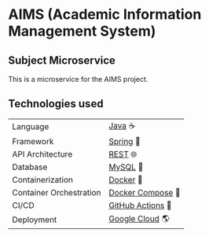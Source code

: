 # AIMS (Academic Information Management System)

## Subject Microservice

This is a microservice for the AIMS project.

## Technologies used

|                         |                                                                          |
| ----------------------- | ------------------------------------------------------------------------ |
| Language                | [Java](https://www.java.com/en/) ☕                                      |
| Framework               | [Spring](https://spring.io/) 🍃                                          |
| API Architecture        | [REST](https://en.wikipedia.org/wiki/Representational_state_transfer) 🌐 |
| Database                | [MySQL](https://www.mysql.com/) 🐬                                       |
| Containerization        | [Docker](https://www.docker.com/) 🐳                                     |
| Container Orchestration | [Docker Compose](https://docs.docker.com/compose/) 🐙                    |
| CI/CD                   | [GitHub Actions](https://github.com/features/actions) 🤖                 |
| Deployment              | [Google Cloud](https://cloud.google.com/) 🌎                             |
